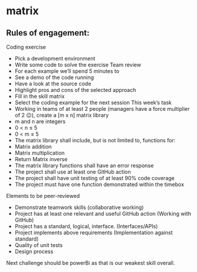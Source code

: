 # matrix
## Rules of engagement:
Coding exercise
*	Pick a development environment
*	Write some code to solve the exercise
Team review
*	For each example we’ll spend 5 minutes to 
  *	See a demo of the code running
  *	Have a look at the source code
  *	Highlight pros and cons of the selected approach
*	Fill in the skill matrix
*	Select the coding example for the next session
This week’s task
*	Working in teams of at least 2 people (managers have a force multiplier of 2 😉), create a [m x n] matrix library
*	m and n are integers
*	0 < n ≤ 5
*	0 < m ≤ 5
*	The matrix library shall include, but is not limited to, functions for:
*	Matrix addition
*	Matrix multiplication
*	Return Matrix inverse
*	The matrix library functions shall have an error response
*	The project shall use at least one GitHub action
*	The project shall have unit testing of at least 90% code coverage
*	The project must have one function demonstrated within the timebox

Elements to be peer-reviewed
*	Demonstrate teamwork skills (collaborative working)
*	Project has at least one relevant and useful GitHub action (Working with GitHub)
*	Project has a standard, logical, interface. (Interfaces/APIs)
*	Project implements above requirements (Implementation against standard)
*	Quality of unit tests
*	Design process

Next challenge should be powerBi as that is our weakest skill overall.
